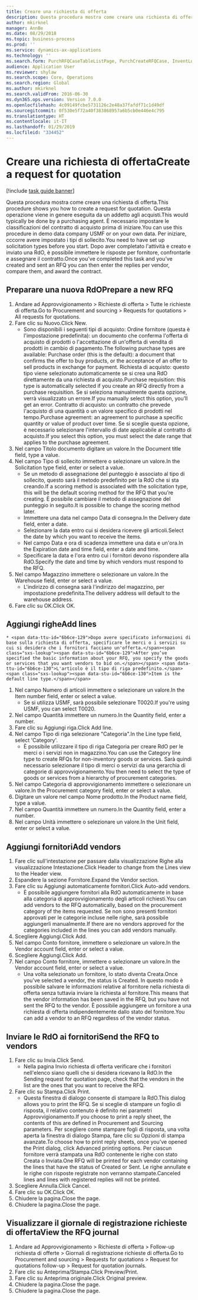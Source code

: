 ```yaml
---
title: Creare una richiesta di offerta
description: Questa procedura mostra come creare una richiesta di offerta.
author: mkirknel
manager: AnnBe
ms.date: 08/29/2018
ms.topic: business-process
ms.prod: ''
ms.service: dynamics-ax-applications
ms.technology: ''
ms.search.form: PurchRFQCaseTableListPage, PurchCreateRFQCase, InventLocationIdLookup, PurchRFQCaseTable, InventItemIdLookupSimple, EcoResCategorySingleLookup, UnitOfMeasureLookup, PurchRFQEditLines, PurchRFQEditLinesPrintOptions, VendRFQJournal, SrsReportViewerForm
audience: Application User
ms.reviewer: shylaw
ms.search.scope: Core, Operations
ms.search.region: Global
ms.author: mkirknel
ms.search.validFrom: 2016-06-30
ms.dyn365.ops.version: Version 7.0.0
ms.openlocfilehash: 4c09149fcbe5731126c2e48a37fafdf71c1d49df
ms.sourcegitcommit: 0f530e5f72a40f383868957a6b5cb0e446e4c795
ms.translationtype: HT
ms.contentlocale: it-IT
ms.lasthandoff: 01/29/2019
ms.locfileid: "334452"
---
```

# <a name="create-a-request-for-quotation"></a><span data-ttu-id="6b6ce-103">Creare una richiesta di offerta</span><span class="sxs-lookup"><span data-stu-id="6b6ce-103">Create a request for quotation</span></span>

[!include [task guide banner](../../includes/task-guide-banner.md)]

<span data-ttu-id="6b6ce-104">Questa procedura mostra come creare una richiesta di offerta.</span><span class="sxs-lookup"><span data-stu-id="6b6ce-104">This procedure shows you how to create a request for quotation.</span></span> <span data-ttu-id="6b6ce-105">Questa operazione viene in genere eseguita da un addetto agli acquisti.</span><span class="sxs-lookup"><span data-stu-id="6b6ce-105">This would typically be done by a purchasing agent.</span></span> <span data-ttu-id="6b6ce-106">È necessario impostare le classificazioni del contratto di acquisto prima di iniziare.</span><span class="sxs-lookup"><span data-stu-id="6b6ce-106">You can use this procedure in demo data company USMF or on your own data.</span></span> <span data-ttu-id="6b6ce-107">Per iniziare, cccorre avere impostato i tipi di sollecito.</span><span class="sxs-lookup"><span data-stu-id="6b6ce-107">You need to have set up solicitation types before you start.</span></span> <span data-ttu-id="6b6ce-108">Dopo aver completato l'attività e creato e inviato una RdO, è possibile immettere le risposte per fornitore, confrontarle e assegnare il contratto.</span><span class="sxs-lookup"><span data-stu-id="6b6ce-108">Once you’ve completed this task and you’ve created and sent an RFQ you can then enter the replies per vendor, compare them, and award the contract.</span></span>


## <a name="prepare-a-new-rfq"></a><span data-ttu-id="6b6ce-109">Preparare una nuova RdO</span><span class="sxs-lookup"><span data-stu-id="6b6ce-109">Prepare a new RFQ</span></span>
1. <span data-ttu-id="6b6ce-110">Andare ad Approvvigionamento > Richieste di offerta > Tutte le richieste di offerta.</span><span class="sxs-lookup"><span data-stu-id="6b6ce-110">Go to Procurement and sourcing > Requests for quotations > All requests for quotations.</span></span>
2. <span data-ttu-id="6b6ce-111">Fare clic su Nuovo.</span><span class="sxs-lookup"><span data-stu-id="6b6ce-111">Click New.</span></span>
    * <span data-ttu-id="6b6ce-112">Sono disponibili i seguenti tipi di acquisto: Ordine fornitore (questa è l'impostazione predefinita): un documento che conferma l'offerta di acquisto di prodotti o l'accettazione di un'offerta di vendita di prodotti in cambio di pagamento.</span><span class="sxs-lookup"><span data-stu-id="6b6ce-112">The following purchase types are available: Purchase order (this is the default): a document that confirms the offer to buy products, or the acceptance of an offer to sell products in exchange for payment.</span></span> <span data-ttu-id="6b6ce-113">Richiesta di acquisto: questo tipo viene selezionato automaticamente se si crea una RdO direttamente da una richiesta di acquisto.</span><span class="sxs-lookup"><span data-stu-id="6b6ce-113">Purchase requisition: this type is automatically selected if you create an RFQ directly from a purchase requisition.</span></span> <span data-ttu-id="6b6ce-114">Se si seleziona manualmente questa opzione, verrà visualizzato un errore.</span><span class="sxs-lookup"><span data-stu-id="6b6ce-114">If you manually select this option, you’ll get an error.</span></span> <span data-ttu-id="6b6ce-115">Contratto di acquisto: un contratto che prevede l'acquisto di una quantità o un valore specifico di prodotti nel tempo.</span><span class="sxs-lookup"><span data-stu-id="6b6ce-115">Purchase agreement: an agreement to purchase a specific quantity or value of product over time.</span></span> <span data-ttu-id="6b6ce-116">Se si sceglie questa opzione, è necessario selezionare l'intervallo di date applicabile al contratto di acquisto.</span><span class="sxs-lookup"><span data-stu-id="6b6ce-116">If you select this option, you must select the date range that applies to the purchase agreement.</span></span>  
3. <span data-ttu-id="6b6ce-117">Nel campo Titolo documento digitare un valore.</span><span class="sxs-lookup"><span data-stu-id="6b6ce-117">In the Document title field, type a value.</span></span>
4. <span data-ttu-id="6b6ce-118">Nel campo Tipo di sollecito immettere o selezionare un valore.</span><span class="sxs-lookup"><span data-stu-id="6b6ce-118">In the Solicitation type field, enter or select a value.</span></span>
    * <span data-ttu-id="6b6ce-119">Se un metodo di assegnazione del punteggio è associato al tipo di sollecito, questo sarà il metodo predefinito per la RdO che si sta creando.</span><span class="sxs-lookup"><span data-stu-id="6b6ce-119">If a scoring method is associated with the solicitation type, this will be the default scoring method for the RFQ that you’re creating.</span></span> <span data-ttu-id="6b6ce-120">È possibile cambiare il metodo di assegnazione del punteggio in seguito.</span><span class="sxs-lookup"><span data-stu-id="6b6ce-120">It is possible to change the scoring method later.</span></span>  
    * <span data-ttu-id="6b6ce-121">Immettere una data nel campo Data di consegna.</span><span class="sxs-lookup"><span data-stu-id="6b6ce-121">In the Delivery date field, enter a date.</span></span>  
    * <span data-ttu-id="6b6ce-122">Selezionare la data entro cui si desidera ricevere gli articoli.</span><span class="sxs-lookup"><span data-stu-id="6b6ce-122">Select the date by which you want to receive the items.</span></span>  
    * <span data-ttu-id="6b6ce-123">Nel campo Data e ora di scadenza immettere una data e un'ora.</span><span class="sxs-lookup"><span data-stu-id="6b6ce-123">In the Expiration date and time field, enter a date and time.</span></span>  
    * <span data-ttu-id="6b6ce-124">Specificare la data e l'ora entro cui i fornitori devono rispondere alla RdO.</span><span class="sxs-lookup"><span data-stu-id="6b6ce-124">Specify the date and time by which vendors must respond to the RFQ.</span></span>  
5. <span data-ttu-id="6b6ce-125">Nel campo Magazzino immettere o selezionare un valore.</span><span class="sxs-lookup"><span data-stu-id="6b6ce-125">In the Warehouse field, enter or select a value.</span></span>
    * <span data-ttu-id="6b6ce-126">L'indirizzo di consegna sarà l'indirizzo del magazzino, per impostazione predefinita.</span><span class="sxs-lookup"><span data-stu-id="6b6ce-126">The delivery address will default to the warehouse address.</span></span>  
6. <span data-ttu-id="6b6ce-127">Fare clic su OK.</span><span class="sxs-lookup"><span data-stu-id="6b6ce-127">Click OK.</span></span>

## <a name="add-lines"></a><span data-ttu-id="6b6ce-128">Aggiungi righe</span><span class="sxs-lookup"><span data-stu-id="6b6ce-128">Add lines</span></span>
    * <span data-ttu-id="6b6ce-129">Dopo avere specificato informazioni di base sulla richiesta di offerta, specificare le merci o i servizi su cui si desidera che i fornitori facciano un'offerta.</span><span class="sxs-lookup"><span data-stu-id="6b6ce-129">After you’ve specified the basic information about your RFQ, you specify the goods or services that you want vendors to bid on.</span></span> <span data-ttu-id="6b6ce-130">L'articolo è il tipo di riga predefinito.</span><span class="sxs-lookup"><span data-stu-id="6b6ce-130">Item is the default line type.</span></span>   
1. <span data-ttu-id="6b6ce-131">Nel campo Numero di articoli immettere o selezionare un valore.</span><span class="sxs-lookup"><span data-stu-id="6b6ce-131">In the Item number field, enter or select a value.</span></span>
    * <span data-ttu-id="6b6ce-132">Se si utilizza USMF, sarà possibile selezionare T0020.</span><span class="sxs-lookup"><span data-stu-id="6b6ce-132">If you're using USMF, you can select T0020.</span></span>  
2. <span data-ttu-id="6b6ce-133">Nel campo Quantità immettere un numero.</span><span class="sxs-lookup"><span data-stu-id="6b6ce-133">In the Quantity field, enter a number.</span></span>
3. <span data-ttu-id="6b6ce-134">Fare clic su Aggiungi riga.</span><span class="sxs-lookup"><span data-stu-id="6b6ce-134">Click Add line.</span></span>
4. <span data-ttu-id="6b6ce-135">Nel campo Tipo di riga selezionare "Categoria".</span><span class="sxs-lookup"><span data-stu-id="6b6ce-135">In the Line type field, select 'Category'.</span></span>
    * <span data-ttu-id="6b6ce-136">È possibile utilizzare il tipo di riga Categoria per creare RdO per le merci o i servizi non in magazzino.</span><span class="sxs-lookup"><span data-stu-id="6b6ce-136">You can use the Category line type to create RFQs for non-inventory goods or services.</span></span> <span data-ttu-id="6b6ce-137">Sarà quindi necessario selezionare il tipo di merci o servizi da una gerarchia di categorie di approvvigionamento.</span><span class="sxs-lookup"><span data-stu-id="6b6ce-137">You then need to select the type of goods or services from a hierarchy of procurement categories.</span></span>  
5. <span data-ttu-id="6b6ce-138">Nel campo Categoria di approvvigionamento immettere o selezionare un valore.</span><span class="sxs-lookup"><span data-stu-id="6b6ce-138">In the Procurement category field, enter or select a value.</span></span>
6. <span data-ttu-id="6b6ce-139">Digitare un valore nel campo Nome prodotto.</span><span class="sxs-lookup"><span data-stu-id="6b6ce-139">In the Product name field, type a value.</span></span>
7. <span data-ttu-id="6b6ce-140">Nel campo Quantità immettere un numero.</span><span class="sxs-lookup"><span data-stu-id="6b6ce-140">In the Quantity field, enter a number.</span></span>
8. <span data-ttu-id="6b6ce-141">Nel campo Unità immettere o selezionare un valore.</span><span class="sxs-lookup"><span data-stu-id="6b6ce-141">In the Unit field, enter or select a value.</span></span>

## <a name="add-vendors"></a><span data-ttu-id="6b6ce-142">Aggiungi fornitori</span><span class="sxs-lookup"><span data-stu-id="6b6ce-142">Add vendors</span></span>
1. <span data-ttu-id="6b6ce-143">Fare clic sull'intestazione per passare dalla visualizzazione Righe alla visualizzazione Intestazione.</span><span class="sxs-lookup"><span data-stu-id="6b6ce-143">Click Header to change from the Lines view to the Header view.</span></span> 
2. <span data-ttu-id="6b6ce-144">Espandere la sezione Fornitore.</span><span class="sxs-lookup"><span data-stu-id="6b6ce-144">Expand the Vendor section.</span></span>
3. <span data-ttu-id="6b6ce-145">Fare clic su Aggiungi automaticamente fornitori.</span><span class="sxs-lookup"><span data-stu-id="6b6ce-145">Click Auto-add vendors.</span></span>
    * <span data-ttu-id="6b6ce-146">È possibile aggiungere fornitori alla RdO automaticamente in base alla categoria di approvvigionamento degli articoli richiesti.</span><span class="sxs-lookup"><span data-stu-id="6b6ce-146">You can add vendors to the RFQ automatically, based on the procurement category of the items requested.</span></span> <span data-ttu-id="6b6ce-147">Se non sono presenti fornitori approvati per le categorie incluse nelle righe, sarà possibile aggiungerli manualmente.</span><span class="sxs-lookup"><span data-stu-id="6b6ce-147">If there are no vendors approved for the categories included in the lines you can add vendors manually.</span></span>  
4. <span data-ttu-id="6b6ce-148">Scegliere Aggiungi.</span><span class="sxs-lookup"><span data-stu-id="6b6ce-148">Click Add.</span></span>
5. <span data-ttu-id="6b6ce-149">Nel campo Conto fornitore, immettere o selezionare un valore.</span><span class="sxs-lookup"><span data-stu-id="6b6ce-149">In the Vendor account field, enter or select a value.</span></span>
6. <span data-ttu-id="6b6ce-150">Scegliere Aggiungi.</span><span class="sxs-lookup"><span data-stu-id="6b6ce-150">Click Add.</span></span>
7. <span data-ttu-id="6b6ce-151">Nel campo Conto fornitore, immettere o selezionare un valore.</span><span class="sxs-lookup"><span data-stu-id="6b6ce-151">In the Vendor account field, enter or select a value.</span></span>
    * <span data-ttu-id="6b6ce-152">Una volta selezionato un fornitore, lo stato diventa Creata.</span><span class="sxs-lookup"><span data-stu-id="6b6ce-152">Once you’ve selected a vendor, the status is Created.</span></span> <span data-ttu-id="6b6ce-153">In questo modo è possibile salvare le informazioni relative al fornitore nella richiesta di offerta senza tuttavia inviare la richiesta al fornitore.</span><span class="sxs-lookup"><span data-stu-id="6b6ce-153">This means that the vendor information has been saved in the RFQ, but you have not sent the RFQ to the vendor.</span></span> <span data-ttu-id="6b6ce-154">È possibile aggiungere un fornitore a una richiesta di offerta indipendentemente dallo stato del fornitore.</span><span class="sxs-lookup"><span data-stu-id="6b6ce-154">You can add a vendor to an RFQ regardless of the vendor status.</span></span>  

## <a name="send-the-rfq-to-vendors"></a><span data-ttu-id="6b6ce-155">Inviare le RdO ai fornitori</span><span class="sxs-lookup"><span data-stu-id="6b6ce-155">Send the RFQ to vendors</span></span>
1. <span data-ttu-id="6b6ce-156">Fare clic su Invia.</span><span class="sxs-lookup"><span data-stu-id="6b6ce-156">Click Send.</span></span>
    * <span data-ttu-id="6b6ce-157">Nella pagina Invio richiesta di offerta verificare che i fornitori nell'elenco siano quelli che si desidera ricevano la RdO.</span><span class="sxs-lookup"><span data-stu-id="6b6ce-157">In the Sending request for quotation page, check that the vendors in the list are the ones that you want to receive the RFQ.</span></span>  
2. <span data-ttu-id="6b6ce-158">Fare clic su Stampa.</span><span class="sxs-lookup"><span data-stu-id="6b6ce-158">Click Print.</span></span>
    * <span data-ttu-id="6b6ce-159">Questa finestra di dialogo consente di stampare la RdO.</span><span class="sxs-lookup"><span data-stu-id="6b6ce-159">This dialog allows you to print the RFQ.</span></span> <span data-ttu-id="6b6ce-160">Se si sceglie di stampare un foglio di risposta, il relativo contenuto è definito nei parametri Approvvigionamento.</span><span class="sxs-lookup"><span data-stu-id="6b6ce-160">If you choose to print a reply sheet, the contents of this are defined in Procurement and Sourcing parameters.</span></span> <span data-ttu-id="6b6ce-161">Per scegliere come stampare fogli di risposta, una volta aperta la finestra di dialogo Stampa, fare clic su Opzioni di stampa avanzate.</span><span class="sxs-lookup"><span data-stu-id="6b6ce-161">To choose how to print reply sheets, once you’ve opened the Print dialog, click Advanced printing options.</span></span> <span data-ttu-id="6b6ce-162">Per ciascun fornitore verrà stampata una RdO contenente le righe con stato Creata o Inviata.</span><span class="sxs-lookup"><span data-stu-id="6b6ce-162">One RFQ will be printed for each vendor containing the lines that have the status of Created or Sent.</span></span> <span data-ttu-id="6b6ce-163">Le righe annullate e le righe con risposte registrate non verranno stampate.</span><span class="sxs-lookup"><span data-stu-id="6b6ce-163">Canceled lines and lines with registered replies will not be printed.</span></span>   
3. <span data-ttu-id="6b6ce-164">Scegliere Annulla.</span><span class="sxs-lookup"><span data-stu-id="6b6ce-164">Click Cancel.</span></span>
4. <span data-ttu-id="6b6ce-165">Fare clic su OK.</span><span class="sxs-lookup"><span data-stu-id="6b6ce-165">Click OK.</span></span>
5. <span data-ttu-id="6b6ce-166">Chiudere la pagina.</span><span class="sxs-lookup"><span data-stu-id="6b6ce-166">Close the page.</span></span>
6. <span data-ttu-id="6b6ce-167">Chiudere la pagina.</span><span class="sxs-lookup"><span data-stu-id="6b6ce-167">Close the page.</span></span>

## <a name="view-the-rfq-journal"></a><span data-ttu-id="6b6ce-168">Visualizzare il giornale di registrazione richieste di offerta</span><span class="sxs-lookup"><span data-stu-id="6b6ce-168">View the RFQ journal</span></span>
1. <span data-ttu-id="6b6ce-169">Andare ad Approvvigionamento > Richieste di offerta > Follow-up richiesta di offerte > Giornali di registrazione richieste di offerta.</span><span class="sxs-lookup"><span data-stu-id="6b6ce-169">Go to Procurement and sourcing > Requests for quotations > Request for quotations follow-up > Request for quotation journals.</span></span>
2. <span data-ttu-id="6b6ce-170">Fare clic su Anteprima/Stampa.</span><span class="sxs-lookup"><span data-stu-id="6b6ce-170">Click Preview/Print.</span></span>
3. <span data-ttu-id="6b6ce-171">Fare clic su Anteprima originale.</span><span class="sxs-lookup"><span data-stu-id="6b6ce-171">Click Original preview.</span></span>
4. <span data-ttu-id="6b6ce-172">Chiudere la pagina.</span><span class="sxs-lookup"><span data-stu-id="6b6ce-172">Close the page.</span></span>
5. <span data-ttu-id="6b6ce-173">Chiudere la pagina.</span><span class="sxs-lookup"><span data-stu-id="6b6ce-173">Close the page.</span></span>

